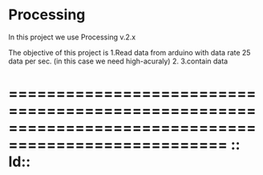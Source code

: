 Processing
==========
In this project we use Processing v.2.x

The objective of this project is
1.Read data from arduino with data rate 25 data per sec. (in this case we need high-acuraly)
2.
3.contain data

=====================================================================================================
:: Id::
=====================================================================================================
